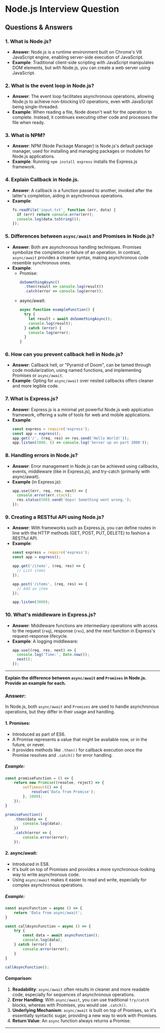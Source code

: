 # Node.js Interview Question

## Questions & Answers

### 1. **What is Node.js?**
   - **Answer**: Node.js is a runtime environment built on Chrome's V8 JavaScript engine, enabling server-side execution of JavaScript.
   - **Example**: Traditional client-side scripting with JavaScript manipulates DOM elements, but with Node.js, you can create a web server using JavaScript.

### 2. **What is the event loop in Node.js?**
   - **Answer**: The event loop facilitates asynchronous operations, allowing Node.js to achieve non-blocking I/O operations, even with JavaScript being single-threaded.
   - **Example**: When reading a file, Node doesn't wait for the operation to complete. Instead, it continues executing other code and processes the file when ready.

### 3. **What is NPM?**
   - **Answer**: NPM (Node Package Manager) is Node.js's default package manager, used for installing and managing packages or modules for Node.js applications.
   - **Example**: Running `npm install express` installs the Express.js framework.

### 4. **Explain Callback in Node.js.**
   - **Answer**: A callback is a function passed to another, invoked after the latter's completion, aiding in asynchronous operations.
   - **Example**:
     ```javascript
     fs.readFile('input.txt', function (err, data) {
       if (err) return console.error(err);
       console.log(data.toString());
     });
     ```

### 5. **Differences between `async/await` and Promises in Node.js?**
   - **Answer**: Both are asynchronous handling techniques. Promises symbolize the completion or failure of an operation. In contrast, `async/await` provides a cleaner syntax, making asynchronous code resemble synchronous ones.
   - **Example**:
     - Promise:
       ```javascript
       doSomethingAsync()
         .then(result => console.log(result))
         .catch(error => console.log(error));
       ```
     - async/await:
       ```javascript
       async function exampleFunction() {
         try {
           let result = await doSomethingAsync();
           console.log(result);
         } catch (error) {
           console.log(error);
         }
       }
       ```

### 6. **How can you prevent callback hell in Node.js?**
   - **Answer**: Callback hell, or "Pyramid of Doom", can be tamed through code modularization, using named functions, and implementing Promises or `async/await`.
   - **Example**: Opting for `async/await` over nested callbacks offers cleaner and more legible code.

### 7. **What is Express.js?**
   - **Answer**: Express.js is a minimal yet powerful Node.js web application framework, offering a suite of tools for web and mobile applications.
   - **Example**:
     ```javascript
     const express = require('express');
     const app = express();
     app.get('/', (req, res) => res.send('Hello World!'));
     app.listen(3000, () => console.log('Server up on port 3000'));
     ```

### 8. **Handling errors in Node.js?**
   - **Answer**: Error management in Node.js can be achieved using callbacks, events, middleware (like in Express.js), and try-catch (primarily with async/await).
   - **Example** (in Express.js):
     ```javascript
     app.use((err, req, res, next) => {
       console.error(err.stack);
       res.status(500).send('Oops! Something went wrong.');
     });
     ```

### 9. **Creating a RESTful API using Node.js?**
   - **Answer**: With frameworks such as Express.js, you can define routes in line with the HTTP methods (GET, POST, PUT, DELETE) to fashion a RESTful API.
   - **Example**:
     ```javascript
     const express = require('express');
     const app = express();

     app.get('/items', (req, res) => {
       // List items
     });

     app.post('/items', (req, res) => {
       // Add an item
     });

     app.listen(3000);
     ```

### 10. **What's middleware in Express.js?**
   - **Answer**: Middleware functions are intermediary operations with access to the request (`req`), response (`res`), and the next function in Express's request-response lifecycle.
   - **Example**: A logging middleware:
     ```javascript
     app.use((req, res, next) => {
       console.log('Time:', Date.now());
       next();
     });
     ```

---


**Explain the difference between `async/await` and `Promises` in Node.js. Provide an example for each.**

### Answer:

In Node.js, both `async/await` and `Promises` are used to handle asynchronous operations, but they differ in their usage and handling.

#### 1. Promises:

- Introduced as part of ES6.
- A Promise represents a value that might be available now, or in the future, or never.
- It provides methods like `.then()` for callback execution once the Promise resolves and `.catch()` for error handling.

##### Example:

```javascript
const promiseFunction = () => {
    return new Promise((resolve, reject) => {
        setTimeout(() => {
            resolve('Data from Promise');
        }, 1000);
    });
}

promiseFunction()
    .then(data => {
        console.log(data);
    })
    .catch(error => {
        console.error(error);
    });
```

#### 2. async/await:

- Introduced in ES8.
- It's built on top of Promises and provides a more synchronous-looking way to write asynchronous code.
- Using `async/await` makes it easier to read and write, especially for complex asynchronous operations.

##### Example:

```javascript
const asyncFunction = async () => {
    return 'Data from async/await';
}

const callAsyncFunction = async () => {
    try {
        const data = await asyncFunction();
        console.log(data);
    } catch (error) {
        console.error(error);
    }
}

callAsyncFunction();
```

#### Comparison:

1. **Readability**: `async/await` often results in cleaner and more readable code, especially for sequences of asynchronous operations.
2. **Error Handling**: With `async/await`, you can use traditional `try/catch` blocks, whereas with Promises, you would use `.catch()`.
3. **Underlying Mechanism**: `async/await` is built on top of Promises, so it's essentially syntactic sugar, providing a new way to work with Promises.
4. **Return Value**: An `async` function always returns a Promise.

---

